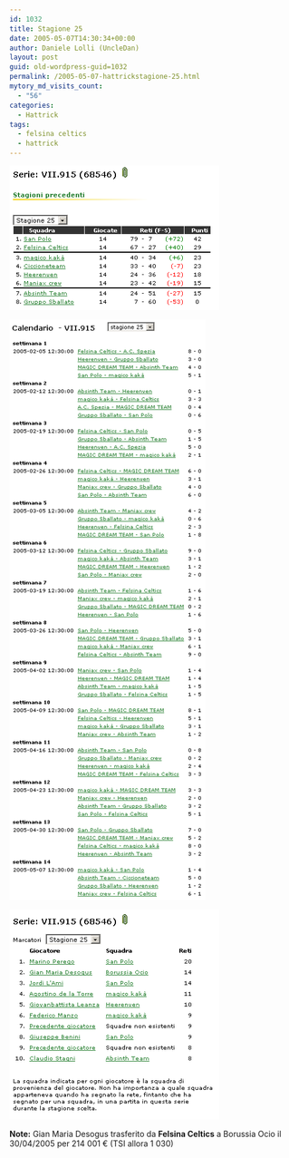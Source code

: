```yaml
---
id: 1032
title: Stagione 25
date: 2005-05-07T14:30:34+00:00
author: Daniele Lolli (UncleDan)
layout: post
guid: old-wordpress-guid=1032
permalink: /2005-05-07-hattrickstagione-25.html
mytory_md_visits_count:
  - "56"
categories:
  - Hattrick
tags:
  - felsina celtics
  - hattrick
---
```

![Stagione 25 - Classifica](/uploads/2007/10/25-1-classifica.png)

![Stagione 25 - Calendario](/uploads/2007/10/25-2-calendario.png)

![Stagione 25 - Marcatori](/uploads/2007/10/25-3-marcatori.png)

**Note:** Gian Maria Desogus trasferito da **Felsina Celtics** a Borussia Ocio il 30/04/2005 per 214 001 € (TSI allora 1 030)